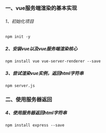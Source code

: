 ### 一、vue服务端渲染的基本实现
###### 1、初始化项目
```
npm init -y
```

##### 2、安装vue以及vue服务端渲染核心
```
npm install vue vue-server-renderer --save
```

##### 3、尝试渲染vue实例，返回html字符串
```
npm server.js
```

### 二、使用服务器返回
##### 4、使用服务器返回html字符串
```
npm install express --save
```